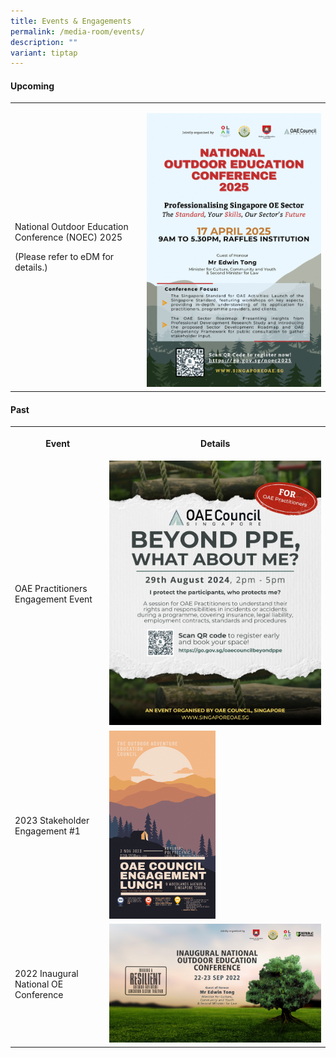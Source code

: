 ```yaml
---
title: Events & Engagements
permalink: /media-room/events/
description: ""
variant: tiptap
---
```

<h4>Upcoming</h4>
<table style="minWidth: 50px">
<colgroup>
<col>
<col>
</colgroup>
<tbody>
<tr>
<td rowspan="1" colspan="1">
<p>National Outdoor Education Conference (NOEC) 2025</p>
<p>(Please refer to eDM for details.)</p>
</td>
<td rowspan="1" colspan="1">
<p></p>
<div class="isomer-image-wrapper">
<img style="width: 100%" height="auto" width="100%" alt="NOEC 2025 eDM" src="/images/V8__NOE_CONFERENCE_2025_EDM.png">
</div>
</td>
</tr>
</tbody>
</table>
<h4>Past</h4>
<table style="minWidth: 50px">
<colgroup>
<col>
<col>
</colgroup>
<tbody>
<tr>
<th rowspan="1" colspan="1">
<p>Event</p>
</th>
<th rowspan="1" colspan="1">
<p>Details</p>
</th>
</tr>
<tr>
<td rowspan="1" colspan="1">
<p>OAE Practitioners Engagement Event</p>
</td>
<td rowspan="1" colspan="1">
<div class="isomer-image-wrapper">
<img style="width: 100%" height="auto" width="100%" alt="OAE Engagement Teaser 2" src="/images/OAE_Engagement_Teaser_2.jpg">
</div>
</td>
</tr>
<tr>
<td rowspan="1" colspan="1">
<p>2023 Stakeholder Engagement #1</p>
</td>
<td rowspan="1" colspan="1">
<div class="isomer-image-wrapper">
<img style="width: 50%;" height="auto" width="100%" alt="" src="/images/2_Nov_Event.png">
</div>
</td>
</tr>
<tr>
<td rowspan="1" colspan="1">
<p>2022 Inaugural National OE Conference</p>
</td>
<td rowspan="1" colspan="1">
<div class="isomer-image-wrapper">
<img style="width: 100%" height="auto" width="100%" alt="" src="/images/NOEC_2022_Event.jpg">
</div>
</td>
</tr>
</tbody>
</table>
<p></p>
